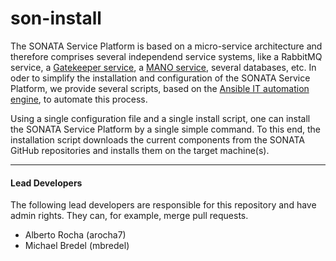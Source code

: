 # son-install
The SONATA Service Platform is based on a micro-service architecture and therefore comprises several independend service systems, like a RabbitMQ service, a [Gatekeeper service](https://github.com/sonata-nfv/son-gkeeper), a [MANO service](https://github.com/sonata-nfv/son-mano-framework), several databases, etc. In oder to simplify the installation and configuration of the SONATA Service Platform, we provide several scripts, based on the [Ansible IT automation engine](https://www.ansible.com), to automate this process.

Using a single configuration file and a single install script, one can install the SONATA Service Platform by a single simple command. To this end, the installation script downloads the current components from the SONATA GitHub repositories and installs them on the target machine(s).

---
#### Lead Developers

The following lead developers are responsible for this repository and have admin rights. They can, for example, merge pull requests.

- Alberto Rocha (arocha7)
- Michael Bredel (mbredel)
